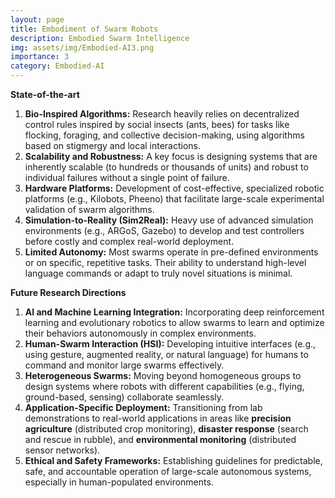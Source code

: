 ```yaml
---
layout: page
title: Embodiment of Swarm Robots
description: Embodied Swarm Intelligence
img: assets/img/Embodied-AI3.png
importance: 3
category: Embodied-AI
---
```


**State-of-the-art**

1.  **Bio-Inspired Algorithms:** Research heavily relies on decentralized control rules inspired by social insects (ants, bees) for tasks like flocking, foraging, and collective decision-making, using algorithms based on stigmergy and local interactions.
2.  **Scalability and Robustness:** A key focus is designing systems that are inherently scalable (to hundreds or thousands of units) and robust to individual failures without a single point of failure.
3.  **Hardware Platforms:** Development of cost-effective, specialized robotic platforms (e.g., Kilobots, Pheeno) that facilitate large-scale experimental validation of swarm algorithms.
4.  **Simulation-to-Reality (Sim2Real):** Heavy use of advanced simulation environments (e.g., ARGoS, Gazebo) to develop and test controllers before costly and complex real-world deployment.
5.  **Limited Autonomy:** Most swarms operate in pre-defined environments or on specific, repetitive tasks. Their ability to understand high-level language commands or adapt to truly novel situations is minimal.

**Future Research Directions**

1.  **AI and Machine Learning Integration:** Incorporating deep reinforcement learning and evolutionary robotics to allow swarms to learn and optimize their behaviors autonomously in complex environments.
2.  **Human-Swarm Interaction (HSI):** Developing intuitive interfaces (e.g., using gesture, augmented reality, or natural language) for humans to command and monitor large swarms effectively.
3.  **Heterogeneous Swarms:** Moving beyond homogeneous groups to design systems where robots with different capabilities (e.g., flying, ground-based, sensing) collaborate seamlessly.
4.  **Application-Specific Deployment:** Transitioning from lab demonstrations to real-world applications in areas like **precision agriculture** (distributed crop monitoring), **disaster response** (search and rescue in rubble), and **environmental monitoring** (distributed sensor networks).
5.  **Ethical and Safety Frameworks:** Establishing guidelines for predictable, safe, and accountable operation of large-scale autonomous systems, especially in human-populated environments.
